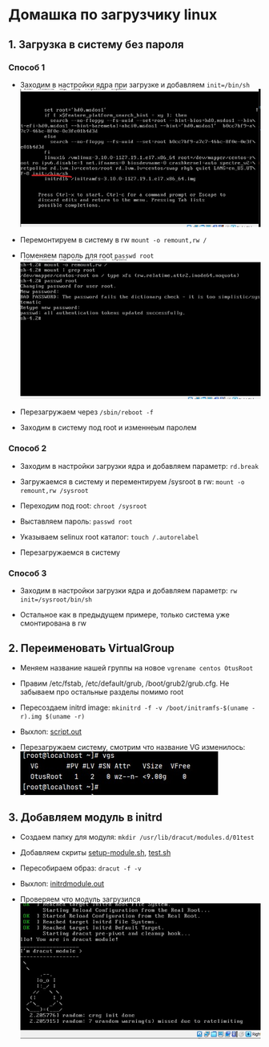 # Домашка по загрузчику linux

## 1. Загрузка в систему без пароля

### Способ 1

* Заходим в настройки ядра при загрузке и добавляем 
`init=/bin/sh`
![](./img/init.jpg)

* Перемонтируем в систему в rw
`mount -o remount,rw /`

* Поменяем пароль для root
`passwd root`
![](./img/passwd.jpg)

* Перезагружаем через `/sbin/reboot -f`

* Заходим в систему под root и изменнеым паролем

### Способ 2

* Заходим в настройки загрузки ядра и добавляем параметр: 
`rd.break`

* Загружаемся в систему и перементируем /sysroot в rw:
`mount -o remount,rw /sysroot`

* Переходим под root: 
`chroot /sysroot`

* Выставляем пароль:
`passwd root`

* Указываем selinux root каталог:
`touch /.autorelabel`

* Перезагружаемся в систему

### Способ 3

* Заходим в настройки загрузки ядра и добавляем параметр: 
`rw init=/sysroot/bin/sh`

* Остальное как в предыдущем примере, только система уже смонтирована в rw

## 2. Переименовать VirtualGroup

* Меняем название нашей группы на новое
`vgrename centos OtusRoot`

* Правим /etc/fstab, /etc/default/grub, /boot/grub2/grub.cfg. Не забываем про остальные разделы помимо root

* Пересоздаем initrd image:
`mkinitrd -f -v /boot/initramfs-$(uname -r).img $(uname -r)`

* Выхлоп:
[script.out](./script.out)

* Перезагружаем систему, смотрим что название VG изменилось:
![](./img/vgs.jpg)

## 3. Добавляем модуль в initrd

* Создаем папку для модуля: `mkdir /usr/lib/dracut/modules.d/01test`

* Добавляем скриты [setup-module.sh](./scripts/module-setup.sh), [test.sh](./scripts/test.sh)

* Пересобираем образ: `dracut -f -v`

* Выхлоп:
[initrdmodule.out](./initrdmodule.out)

* Проверяем что модуль загрузился
![penguin](./img/penguin.jpg)